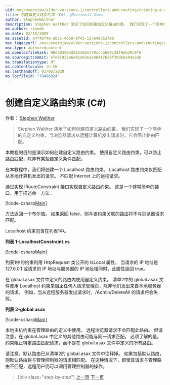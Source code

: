 ```yaml
---
uid: mvc/overview/older-versions-1/controllers-and-routing/creating-a-custom-route-constraint-cs
title: 创建自定义路由约束（C#） |Microsoft Docs
author: StephenWalther
description: Stephen Walther 演示了如何创建自定义路由约束。 我们实现了一个简单的自定义约束，可防止路由与 w 。
ms.author: riande
ms.date: 02/16/2009
ms.assetid: a4f4bf4e-abcc-4650-8f43-527e48b52fe6
msc.legacyurl: /mvc/overview/older-versions-1/controllers-and-routing/creating-a-custom-route-constraint-cs
msc.type: authoredcontent
ms.openlocfilehash: 98d5839e3d2623665770ccc5689c28f9eb29c8f6
ms.sourcegitcommit: e7e91932a6e91a63e2e46417626f39d6b244a3ab
ms.translationtype: MT
ms.contentlocale: zh-CN
ms.lasthandoff: 03/06/2020
ms.locfileid: "78486824"
---
```

# <a name="creating-a-custom-route-constraint-c"></a>创建自定义路由约束 (C#)

作者： [Stephen Walther](https://github.com/StephenWalther)

> Stephen Walther 演示了如何创建自定义路由约束。 我们实现了一个简单的自定义约束，当浏览器请求从远程计算机发出请求时，它会阻止路由匹配。

本教程的目的是演示如何创建自定义路由约束。 使用自定义路由约束，可以防止路由匹配，除非有某些自定义条件匹配。

在本教程中，我们将创建一个 Localhost 路由约束。 Localhost 路由约束仅匹配从本地计算机发出的请求。 不匹配 Internet 上的远程请求。

通过实现 IRouteConstraint 接口实现自定义路由约束。 这是一个非常简单的接口，用于描述单一方法：

[!code-csharp[Main](creating-a-custom-route-constraint-cs/samples/sample1.cs)]

方法返回一个布尔值。 如果返回 false，则与该约束关联的路由将不与浏览器请求匹配。

Localhost 约束包含在列表1中。

**列表 1-LocalhostConstraint.cs**

[!code-csharp[Main](creating-a-custom-route-constraint-cs/samples/sample2.cs)]

列表1中的约束利用 HttpRequest 类公开的 IsLocal 属性。 当请求的 IP 地址是127.0.0.1 或请求的 IP 地址与服务器的 IP 地址相同时，此属性返回 true。

在 global.asax 文件中定义的路由内使用自定义约束。 清单2中的 global.asax 文件使用 Localhost 约束来阻止任何人请求管理页，除非他们发出来自本地服务器的请求。 例如，当从远程服务器发出请求时，/Admin/DeleteAll 的请求将会失败。

**列表 2-global.asax**

[!code-csharp[Main](creating-a-custom-route-constraint-cs/samples/sample3.cs)]

本地主机约束在管理路由的定义中使用。 远程浏览器请求不会匹配此路由。 但请注意，在 global.asax 中定义的其他路由可能与同一请求匹配。 必须了解的是，约束阻止特定路由匹配请求，而不是在 global.asax 文件中定义的所有路由。

请注意，默认路由已从清单2的 global.asax 文件中注释掉。 如果包括默认路由，则默认路由将与管理控制器的请求相匹配。 在这种情况下，即使其请求与管理路由不匹配，远程用户仍可以调用管理控制器的操作。

> [!div class="step-by-step"]
> [上一页](creating-a-route-constraint-cs.md)
> [下一页](asp-net-mvc-controller-overview-vb.md)
